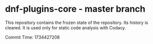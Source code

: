 # dnf-plugins-core - master branch

This repository contains the frozen state of the repository.
Its history is cleared. It is used only for static code
analysis with Codacy.

Commit Time: 1734427208